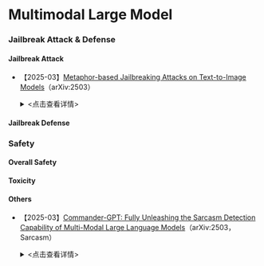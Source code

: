 # Multimodal Large Model
### Jailbreak Attack & Defense
#### Jailbreak Attack

- 【2025-03】[Metaphor-based Jailbreaking Attacks on Text-to-Image Models](https://arxiv.org/abs/2503.18681)（arXiv:2503）

  <details>
  
    <summary> <点击查看详情> </summary>
  
    - **作者**：Chenyu Zhang
 
    - **机构**：Tianjin University
      
    - **主要内容**：本文提出了MJA（Metaphor-based Jailbreaking Attack）的越狱攻击方法，旨在绕过文本生成图像（T2I）模型的安全过滤器，以生成敏感图像。​与现有方法相比，MJA在提高攻击效果的同时，显著减少了所需查询次数。MJA方法包括两个主要模块：（1）***基于LLM的多代理生成模块（MLAG）***：​将生成隐喻式对抗提示的过程分解为三个子任务：隐喻检索、上下文匹配和对抗提示生成。MLAG协调三个LLM代理，探索多种隐喻和上下文组合，生成多样化的对抗提示。（2）***对抗提示优化模块（APO）***：​首先训练一个代理模型，预测对抗提示的攻击效果，然后设计获取策略，适应性地识别最优对抗提示，以提高攻击效率。


#### Jailbreak Defense



### Safety

#### Overall Safety



#### Toxicity





 #### Others

- 【2025-03】[Commander-GPT: Fully Unleashing the Sarcasm Detection Capability of Multi-Modal Large Language Models](https://arxiv.org/abs/2503.18681)（arXiv:2503，Sarcasm）

  <details>
  
    <summary> <点击查看详情> </summary>
  
    - **作者**：Yazhou Zhang
 
    - **机构**：None
      
    - **主要内容**：本文提出了一种名为Commander-GPT的多模态大模型（MLLM）框架，旨在充分发挥***多模态信息在讽刺检测中的作用***。​受军事战略启发，作者将讽刺检测任务划分为六个子任务（文本情感分析、图像内容识别、文本与图像一致性检查、上下文关系分析、文化和背景知识应用、讽刺判断），由中央指挥官（决策者）***将最适合的大型语言模型分配给每个子任务***，最终将各模型的检测结果汇总以识别讽刺内容。在模型架构方面，Commander-GPT采用了军事战略中的指挥官-部队结构，将每个子任务视为一个独立的“部队”，由中央“指挥官”负责调度。​具体而言，指挥官根据任务需求，将最适合的大型语言模型（如GPT-4o mini、O3 mini等）分配给各个子任务。​每个模型独立处理分配给它的子任务，最终将各自的输出结果汇总，以识别讽刺内容。​





